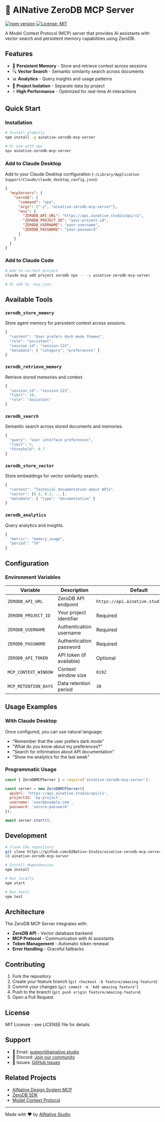 # 🚀 AINative ZeroDB MCP Server

[![npm version](https://badge.fury.io/js/ainative-zerodb-mcp-server.svg)](https://badge.fury.io/js/ainative-zerodb-mcp-server)
[![License: MIT](https://img.shields.io/badge/License-MIT-yellow.svg)](https://opensource.org/licenses/MIT)

A Model Context Protocol (MCP) server that provides AI assistants with vector search and persistent memory capabilities using ZeroDB.

## Features

- 🧠 **Persistent Memory** - Store and retrieve context across sessions
- 🔍 **Vector Search** - Semantic similarity search across documents
- 📊 **Analytics** - Query insights and usage patterns
- 🔐 **Project Isolation** - Separate data by project
- ⚡ **High Performance** - Optimized for real-time AI interactions

## Quick Start

### Installation

```bash
# Install globally
npm install -g ainative-zerodb-mcp-server

# Or use with npx
npx ainative-zerodb-mcp-server
```

### Add to Claude Desktop

Add to your Claude Desktop configuration (`~/Library/Application Support/Claude/claude_desktop_config.json`):

```json
{
  "mcpServers": {
    "zerodb": {
      "command": "npx",
      "args": ["-y", "ainative-zerodb-mcp-server"],
      "env": {
        "ZERODB_API_URL": "https://api.ainative.studio/api/v1",
        "ZERODB_PROJECT_ID": "your-project-id",
        "ZERODB_USERNAME": "your-username",
        "ZERODB_PASSWORD": "your-password"
      }
    }
  }
}
```

### Add to Claude Code

```bash
# Add to current project
claude mcp add project zerodb npx -- -y ainative-zerodb-mcp-server

# Or add to .mcp.json
```

## Available Tools

### `zerodb_store_memory`
Store agent memory for persistent context across sessions.

```javascript
{
  "content": "User prefers dark mode themes",
  "role": "assistant",
  "session_id": "session-123",
  "metadata": { "category": "preferences" }
}
```

### `zerodb_retrieve_memory`
Retrieve stored memories and context.

```javascript
{
  "session_id": "session-123",
  "limit": 10,
  "role": "assistant"
}
```

### `zerodb_search`
Semantic search across stored documents and memories.

```javascript
{
  "query": "user interface preferences",
  "limit": 5,
  "threshold": 0.7
}
```

### `zerodb_store_vector`
Store embeddings for vector similarity search.

```javascript
{
  "content": "Technical documentation about APIs",
  "vector": [0.1, 0.2, ...],
  "metadata": { "type": "documentation" }
}
```

### `zerodb_analytics`
Query analytics and insights.

```javascript
{
  "metric": "memory_usage",
  "period": "7d"
}
```

## Configuration

### Environment Variables

| Variable | Description | Default |
|----------|-------------|---------|
| `ZERODB_API_URL` | ZeroDB API endpoint | `https://api.ainative.studio/api/v1` |
| `ZERODB_PROJECT_ID` | Your project identifier | Required |
| `ZERODB_USERNAME` | Authentication username | Required |
| `ZERODB_PASSWORD` | Authentication password | Required |
| `ZERODB_API_TOKEN` | API token (if available) | Optional |
| `MCP_CONTEXT_WINDOW` | Context window size | `8192` |
| `MCP_RETENTION_DAYS` | Data retention period | `30` |

## Usage Examples

### With Claude Desktop

Once configured, you can use natural language:

- "Remember that the user prefers dark mode"
- "What do you know about my preferences?"
- "Search for information about API documentation"
- "Show me analytics for the last week"

### Programmatic Usage

```javascript
const { ZeroDBMCPServer } = require('ainative-zerodb-mcp-server');

const server = new ZeroDBMCPServer({
  apiUrl: 'https://api.ainative.studio/api/v1',
  projectId: 'my-project',
  username: 'user@example.com',
  password: 'secure-password'
});

await server.start();
```

## Development

```bash
# Clone the repository
git clone https://github.com/AINative-Studio/ainative-zerodb-mcp-server.git
cd ainative-zerodb-mcp-server

# Install dependencies
npm install

# Run locally
npm start

# Run tests
npm test
```

## Architecture

The ZeroDB MCP Server integrates with:
- **ZeroDB API** - Vector database backend
- **MCP Protocol** - Communication with AI assistants
- **Token Management** - Automatic token renewal
- **Error Handling** - Graceful fallbacks

## Contributing

1. Fork the repository
2. Create your feature branch (`git checkout -b feature/amazing-feature`)
3. Commit your changes (`git commit -m 'Add amazing feature'`)
4. Push to the branch (`git push origin feature/amazing-feature`)
5. Open a Pull Request

## License

MIT License - see LICENSE file for details

## Support

- 📧 Email: support@ainative.studio
- 💬 Discord: [Join our community](https://discord.gg/ainative)
- 🐛 Issues: [GitHub Issues](https://github.com/AINative-Studio/ainative-zerodb-mcp-server/issues)

## Related Projects

- [AINative Design System MCP](https://www.npmjs.com/package/ainative-design-system-mcp-server)
- [ZeroDB SDK](https://github.com/AINative-Studio/zerodb-sdk)
- [Model Context Protocol](https://modelcontextprotocol.io)

---

Made with ❤️ by [AINative Studio](https://ainative.studio)